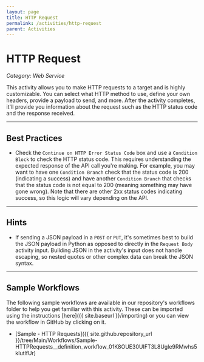 ```yaml
---
layout: page
title: HTTP Request
permalink: /activities/http-request
parent: Activities
---
```


# HTTP Request
_Category: Web Service_

This activity allows you to make HTTP requests to a target and is highly customizable. You can select what HTTP method to use, define your own headers, provide a payload to send, and more. After the activity completes, it'll provide you information about the request such as the HTTP status code and the response received.

---

## Best Practices
* Check the `Continue on HTTP Error Status Code` box and use a `Condition Block` to check the HTTP status code. This requires understanding the expected response of the API call you're making. For example, you may want to have one `Condition Branch` check that the status code is 200 (indicating a success) and have another `Condition Branch` that checks that the status code is not equal to 200 (meaning something may have gone wrong). Note that there are other 2xx status codes indicating success, so this logic will vary depending on the API.

---

## Hints
* If sending a JSON payload in a `POST` or `PUT`, it's sometimes best to build the JSON payload in Python as opposed to directly in the `Request Body` activity input. Building JSON in the activity's input does not handle escaping, so nested quotes or other complex data can break the JSON syntax.

---

## Sample Workflows
The following sample workflows are available in our repository's workflows folder to help you get familiar with this activity. These can be imported using the instructions [here]({{ site.baseurl }}/importing) or you can view the workflow in GitHub by clicking on it.

* [Sample - HTTP Requests]({{ site.github.repository_url }}/tree/Main/Workflows/Sample-HTTPRequests__definition_workflow_01K8OUE30UIFT3L8Ugle9RMwhs5kIutlfUr)